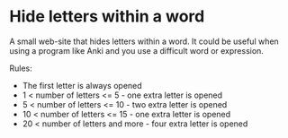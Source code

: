 # Hide letters within a word

A small web-site that hides letters within a word. It could be useful when using a program like Anki and you use a  difficult word or expression.

Rules:
* The first letter is always opened
* 1 < number of letters <= 5 - one extra letter is opened
* 5 < number of letters <= 10 - two extra letter is opened
* 10 < number of letters <= 15 - one extra letter is opened
* 20 < number of letters and more - four extra letter is opened
